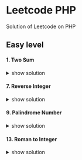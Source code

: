 # Leetcode PHP
Solution of Leetcode on PHP

## Easy level

#### 1. Two Sum
<details>
  <summary>show solution</summary>
  
```
function twoSum($nums, $target) {
  foreach ($nums as $key => $val) {
    unset($nums[$key]);
    $nextKey = array_search(($target - $val), $nums);
    if ($nextKey) {
      return [$key, $nextKey];
    }
  }
  return [];
}
```
</details>

#### 7. Reverse Integer
<details>
  <summary>show solution</summary>
  
```
function reverse($x) {
	if (is_int($x) === false || $x === null || $x === 0) return 0;
	$res = $x < 0 ? -abs(strrev($x)) : (int)strrev($x);
	if ($res < -2147483648 || $res >  2147483647) return 0;
	return $res;
}
```
</details>

#### 9. Palindrome Number
<details>
  <summary>show solution</summary>
  
```
function isPalindrome($x) {
	return $x == strrev($x);
}
```
</details>

#### 13. Roman to Integer
<details>
  <summary>show solution</summary>
  
```
function romanToInt($s) {
   $map = [
		'I' => 1,
		'V' => 5,
		'X' => 10,
		'L' => 50,
		'C' => 100,
		'D' => 500,
		'M' => 1000,

		// special for diy
		'v' => 4,
		'x' => 9,
		'l' => 40,
		'c' => 90,
		'd' => 400,
		'm' => 900,
	];

	$special = [
		'IV' => 'v',
		'IX' => 'x',
		'XL' => 'l',
		'XC' => 'c',
		'CD' => 'd',
		'CM' => 'm',
	];

	foreach ($special as $k => $v) {
		$s = str_replace($k, $v, $s);
	}

	$number = 0;
	$s = str_split($s);
	foreach ($s as $item) {
		$number += $map[$item];
	}

	return $number;
}
```
</details>
